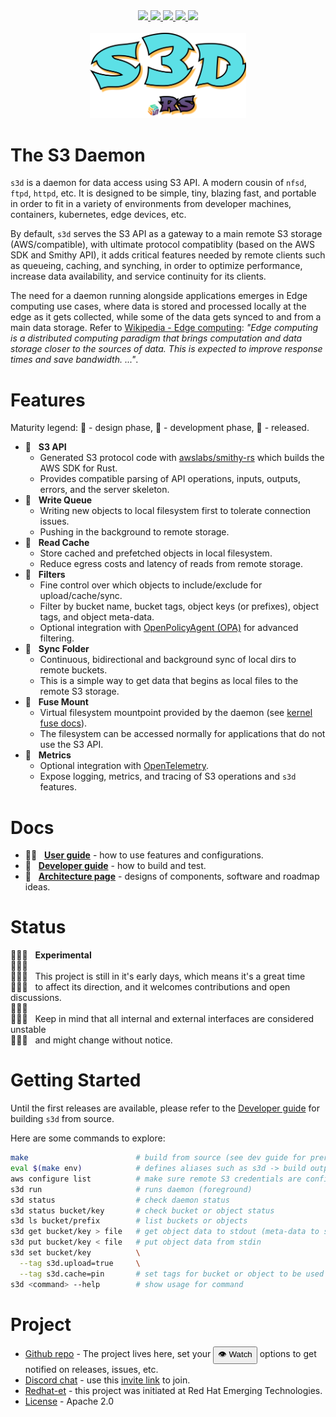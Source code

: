<div id="top"></div>
<div align="center">
  <!-- GItHUB -->
  <a alt="github" href="https://github.com/s3d-rs/s3d">
    <img src="https://img.shields.io/github/languages/code-size/s3d-rs/s3d?label=github&logo=github&color=lightblue" />
  </a>
  <a alt="build" href="https://github.com/s3d-rs/s3d/actions">
    <!-- <img src="https://github.com/s3d-rs/s3d/workflows/build/badge.svg" /> -->
    <img src="https://img.shields.io/github/workflow/status/s3d-rs/s3d/build/main?color=lightgreen" />
  </a>
  <!--
  <a alt="releases" href="https://github.com/s3d-rs/s3d/releases/latest">
    <img src="https://img.shields.io/github/v/release/s3d-rs/s3d" />
  </a>
  -->
  <!-- RUST -->
  <a alt="crate" href="https://crates.io/crates/s3d">
    <img src="https://img.shields.io/crates/v/s3d.svg?logo=rust&logoColor=white&color=lightgrey" />
  </a>
  <!--
  <a alt="s3d at docs.rs" href="http://docs.rs/s3d">
    <img src="https://docs.rs/s3d/badge.svg" />
  </a>
  -->
  <!-- OTHER -->
  <a alt="discord" href="https://discord.com/channels/897764851580035072">
    <img src="https://img.shields.io/discord/897764851580035072?logo=discord&logoColor=white&label=discord&color=lightgreen" />
  </a>
  <a alt="license" href="LICENSE">
    <img src="https://img.shields.io/github/license/s3d-rs/s3d?color=lightgreen" />
  </a>
</div>
<br />
<div align="center" style="background-color: hsla(0,0,0%,0.1); text-align: center">
  <a alt="s3d logo" href="https://s3d.rs" style="background-color: hsla(0,0,0%,0.1); text-align: center">
    <img alt="s3d" src="s3d.png" width="250" />
  </a>
</div>

# The S3 Daemon

`s3d` is a daemon for data access using S3 API. A modern cousin of `nfsd`, `ftpd`, `httpd`, etc. It is designed to be simple, tiny, blazing fast, and portable in order to fit in a variety of environments from developer machines, containers, kubernetes, edge devices, etc.

By default, `s3d` serves the S3 API as a gateway to a main remote S3 storage (AWS/compatible), with ultimate protocol compatiblity (based on the AWS SDK and Smithy API), it adds critical features needed by remote clients such as queueing, caching, and synching, in order to optimize performance, increase data availability, and service continuity for its clients.

The need for a daemon running alongside applications emerges in Edge computing use cases, where data is stored and processed locally at the edge as it gets collected, while some of the data gets synced to and from a main data storage. Refer to [Wikipedia - Edge computing](https://en.wikipedia.org/wiki/Edge_computing): _"Edge computing is a distributed computing paradigm that brings computation and data storage closer to the sources of data. This is expected to improve response times and save bandwidth. ..."_.

# Features

Maturity legend: 🥉 - design phase, 🥈 - development phase, 🥇 - released.

- 🥈 &nbsp; **S3 API**
  - Generated S3 protocol code with [awslabs/smithy-rs](https://github.com/awslabs/smithy-rs) which builds the AWS SDK for Rust.
  - Provides compatible parsing of API operations, inputs, outputs, errors, and the server skeleton.
- 🥈 &nbsp; **Write Queue**
  - Writing new objects to local filesystem first to tolerate connection issues.
  - Pushing in the background to remote storage.
- 🥉 &nbsp; **Read Cache**
  - Store cached and prefetched objects in local filesystem.
  - Reduce egress costs and latency of reads from remote storage.
- 🥉 &nbsp; **Filters**
  - Fine control over which objects to include/exclude for upload/cache/sync.
  - Filter by bucket name, bucket tags, object keys (or prefixes), object tags, and object meta-data.
  - Optional integration with [OpenPolicyAgent (OPA)](https://www.openpolicyagent.org) for advanced filtering.
- 🥉 &nbsp; **Sync Folder**
  - Continuous, bidirectional and background sync of local dirs to remote buckets.
  - This is a simple way to get data that begins as local files to the remote S3 storage.
- 🥉 &nbsp; **Fuse Mount**
  - Virtual filesystem mountpoint provided by the daemon (see [kernel fuse docs](https://www.kernel.org/doc/html/latest/filesystems/fuse.html)).
  - The filesystem can be accessed normally for applications that do not use the S3 API.
- 🥉 &nbsp; **Metrics**
  - Optional integration with [OpenTelemetry](https://opentelemetry.io).
  - Expose logging, metrics, and tracing of S3 operations and `s3d` features.

# Docs

- 🧑‍🚀 &nbsp; **[User guide](docs/user-guide.md)** - how to use features and configurations.
- 🥷 &nbsp; **[Developer guide](docs/developer-guide.md)** - how to build and test.
- 🧝 &nbsp; **[Architecture page](docs/architecture.md)** - designs of components, software and roadmap ideas.

# Status

🧪🧪❕ &nbsp; **Experimental** \
🧪🧪❕ &nbsp; \
🧪🧪❕ &nbsp; This project is still in it's early days, which means it's a great time \
🧪🧪❕ &nbsp; to affect its direction, and it welcomes contributions and open discussions. \
🧪🧪❕ &nbsp; \
🧪🧪❕ &nbsp; Keep in mind that all internal and external interfaces are considered unstable \
🧪🧪❕ &nbsp; and might change without notice.

# Getting Started

Until the first releases are available, please refer to the [Developer guide](docs/developer-guide.md) for building `s3d` from source.

Here are some commands to explore:

```bash
make                        # build from source (see dev guide for prerequisites)
eval $(make env)            # defines aliases such as s3d -> build output binary
aws configure list          # make sure remote S3 credentials are configured
s3d run                     # runs daemon (foreground)
s3d status                  # check daemon status
s3d status bucket/key       # check bucket or object status
s3d ls bucket/prefix        # list buckets or objects
s3d get bucket/key > file   # get object data to stdout (meta-data to stderr)
s3d put bucket/key < file   # put object data from stdin
s3d set bucket/key          \
  --tag s3d.upload=true     \
  --tag s3d.cache=pin       # set tags for bucket or object to be used in filters
s3d <command> --help        # show usage for command
```

# Project

- [Github repo](https://github.com/s3d-rs/s3d) - The project lives here, set your <button>👁️  Watch</button> options to get notified on releases, issues, etc.
- [Discord chat](https://discord.com/channels/897764851580035072) - use this [invite link](https://discord.gg/kPWHDuCdhh) to join.
- [Redhat-et](https://github.com/redhat-et) - this project was initiated at Red Hat Emerging Technologies.
- [License](LICENSE) - Apache 2.0
